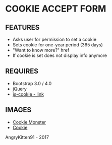 # COOKIE ACCEPT FORM

## FEATURES
- Asks user for permission to set a cookie 
- Sets cookie for one-year period (365 days)
- "Want to know more?" href
- If cookie is set does not display info anymore

## REQUIRES
- Bootstrap 3.0 / 4.0
- jQuery 
- [js-cookie - link](https://github.com/js-cookie/js-cookie)

## IMAGES
- [Cookie Monster](https://mashable.com/2015/07/01/cookie-monster-siri/#HXNJ6h_ndsqP)
- [Cookie](https://www.greatamericancookies.com/app/themes/greatamericancookies/library/images/home/carousel1.png)

AngryKitten91 - 2017